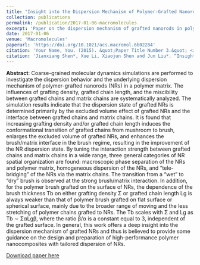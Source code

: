 ```yaml
---
title: "Insight into the Dispersion Mechanism of Polymer-Grafted Nanorods in Polymer Nanocomposites: A Molecular Dynamics Simulation Study"
collection: publications
permalink: /publication/2017-01-06-macromolecules
excerpt: 'Paper on the dispersion mechanism of grafted nanorods in polymer matrix'
date: 2017-01-06
venue: 'Macromolecules'
paperurl: 'https://doi.org/10.1021/acs.macromol.6b02284'
citation: 'Your Name, You. (2015). &quot;Paper Title Number 3.&quot; <i>Journal 1</i>. 1(3).'
citation: 'Jianxiang Shen*, Xue Li, Xiaojun Shen and Jun Liu*. “Insight into the Dispersion Mechanism of Polymer-Grafted Nanorods in Polymer Nanocomposites: A Molecular Dynamics Simulation Study.” Macromolecules 50 (2017): 687-699.'
---
```


**Abstract**: Coarse-grained molecular dynamics simulations are performed to investigate the dispersion behavior and the underlying dispersion mechanism of polymer-grafted nanorods (NRs) in a polymer matrix. The influences of grafting density, grafted chain length, and the miscibility between grafted chains and matrix chains are systematically analyzed. The simulation results indicate that the dispersion state of grafted NRs is determined primarily by the excluded volume effect of grafted NRs and the interface between grafted chains and matrix chains. It is found that increasing grafting density and/or grafted chain length induces the conformational transition of grafted chains from mushroom to brush, enlarges the excluded volume of grafted NRs, and enhances the brush/matrix interface in the brush regime, resulting in the improvement of the NR dispersion state. By tuning the interaction strength between grafted chains and matrix chains in a wide range, three general categories of NR spatial organization are found: macroscopic phase separation of the NRs and polymer matrix, homogeneous dispersion of the NRs, and “tele-bridging” of the NRs via the matrix chains. The transition from a “wet” to “dry” brush is observed at the strong brush/matrix interaction. In addition, for the polymer brush grafted on the surface of NRs, the dependence of the brush thickness Tb on either grafting density Σ or grafted chain length Lg is always weaker than that of polymer brush grafted on flat surface or spherical surface, mainly due to the broader range of moving and the less stretching of polymer chains grafted to NRs. The Tb scales with Σ and Lg as Tb ∼ ΣαLgβ, where the ratio β/α is a constant equal to 3, independent of the grafted surface. In general, this work offers a deep insight into the dispersion mechanism of grafted NRs and thus is believed to provide some guidance on the design and preparation of high-performance polymer nanocomposites with tailored dispersion of NRs.

[Download paper here](https://www.researchgate.net/profile/Jianxiang-Shen/publication/312145574_Insight_into_the_Dispersion_Mechanism_of_Polymer-Grafted_Nanorods_in_Polymer_Nanocomposites_A_Molecular_Dynamics_Simulation_Study/links/627268b5b1ad9f66c8a043a6/Insight-into-the-Dispersion-Mechanism-of-Polymer-Grafted-Nanorods-in-Polymer-Nanocomposites-A-Molecular-Dynamics-Simulation-Study.pdf)
